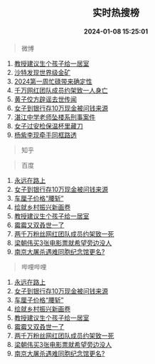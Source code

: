 <div align="center"><h2>实时热搜榜</h2><h4>2024-01-08 15:25:01</h4></div>

> 微博  

1. [教授建议生个孩子给一居室](https://s.weibo.com/weibo?q=%23%E6%95%99%E6%8E%88%E5%BB%BA%E8%AE%AE%E7%94%9F%E4%B8%AA%E5%AD%A9%E5%AD%90%E7%BB%99%E4%B8%80%E5%B1%85%E5%AE%A4%23&t=31&band_rank=1&Refer=top)<br />
2. [沙特发现世界级金矿](https://s.weibo.com/weibo?q=%23%E6%B2%99%E7%89%B9%E5%8F%91%E7%8E%B0%E4%B8%96%E7%95%8C%E7%BA%A7%E9%87%91%E7%9F%BF%23&t=31&band_rank=2&Refer=top)<br />
3. [2024第一周忙碌带来确定性](https://s.weibo.com/weibo?q=%232024%E7%AC%AC%E4%B8%80%E5%91%A8%E5%BF%99%E7%A2%8C%E5%B8%A6%E6%9D%A5%E7%A1%AE%E5%AE%9A%E6%80%A7%23&t=31&band_rank=3&Refer=top)<br />
4. [千万网红团队成员约架致一人身亡](https://s.weibo.com/weibo?q=%23%E5%8D%83%E4%B8%87%E7%BD%91%E7%BA%A2%E5%9B%A2%E9%98%9F%E6%88%90%E5%91%98%E7%BA%A6%E6%9E%B6%E8%87%B4%E4%B8%80%E4%BA%BA%E8%BA%AB%E4%BA%A1%23&t=31&band_rank=4&Refer=top)<br />
5. [黄子佼方辟谣去世传闻](https://s.weibo.com/weibo?q=%23%E9%BB%84%E5%AD%90%E4%BD%BC%E6%96%B9%E8%BE%9F%E8%B0%A3%E5%8E%BB%E4%B8%96%E4%BC%A0%E9%97%BB%23&t=31&band_rank=5&Refer=top)<br />
6. [女子到银行存10万现金被问钱来源](https://s.weibo.com/weibo?q=%23%E5%A5%B3%E5%AD%90%E5%88%B0%E9%93%B6%E8%A1%8C%E5%AD%9810%E4%B8%87%E7%8E%B0%E9%87%91%E8%A2%AB%E9%97%AE%E9%92%B1%E6%9D%A5%E6%BA%90%23&t=31&band_rank=6&Refer=top)<br />
7. [湛江中学老师坠楼系刑事案件](https://s.weibo.com/weibo?q=%23%E6%B9%9B%E6%B1%9F%E4%B8%AD%E5%AD%A6%E8%80%81%E5%B8%88%E5%9D%A0%E6%A5%BC%E7%B3%BB%E5%88%91%E4%BA%8B%E6%A1%88%E4%BB%B6%23&t=31&band_rank=7&Refer=top)<br />
8. [女子过安检保温杯里藏刀](https://s.weibo.com/weibo?q=%23%E5%A5%B3%E5%AD%90%E8%BF%87%E5%AE%89%E6%A3%80%E4%BF%9D%E6%B8%A9%E6%9D%AF%E9%87%8C%E8%97%8F%E5%88%80%23&t=31&band_rank=8&Refer=top)<br />
9. [杨紫李现牵手同框路透](https://s.weibo.com/weibo?q=%23%E6%9D%A8%E7%B4%AB%E6%9D%8E%E7%8E%B0%E7%89%B5%E6%89%8B%E5%90%8C%E6%A1%86%E8%B7%AF%E9%80%8F%23&t=31&band_rank=9&Refer=top)<br />

> 知乎  


> 百度  

1. [永远在路上](https://www.baidu.com/s?wd=%E6%B0%B8%E8%BF%9C%E5%9C%A8%E8%B7%AF%E4%B8%8A&sa=fyb_news&rsv_dl=fyb_news)<br />
2. [女子到银行存10万现金被问钱来源](https://www.baidu.com/s?wd=%E5%A5%B3%E5%AD%90%E5%88%B0%E9%93%B6%E8%A1%8C%E5%AD%9810%E4%B8%87%E7%8E%B0%E9%87%91%E8%A2%AB%E9%97%AE%E9%92%B1%E6%9D%A5%E6%BA%90&sa=fyb_news&rsv_dl=fyb_news)<br />
3. [车厘子价格“腰斩”](https://www.baidu.com/s?wd=%E8%BD%A6%E5%8E%98%E5%AD%90%E4%BB%B7%E6%A0%BC%E2%80%9C%E8%85%B0%E6%96%A9%E2%80%9D&sa=fyb_news&rsv_dl=fyb_news)<br />
4. [绘就乡村振兴新画卷](https://www.baidu.com/s?wd=%E7%BB%98%E5%B0%B1%E4%B9%A1%E6%9D%91%E6%8C%AF%E5%85%B4%E6%96%B0%E7%94%BB%E5%8D%B7&sa=fyb_news&rsv_dl=fyb_news)<br />
5. [教授建议生个孩子给一居室](https://www.baidu.com/s?wd=%E6%95%99%E6%8E%88%E5%BB%BA%E8%AE%AE%E7%94%9F%E4%B8%AA%E5%AD%A9%E5%AD%90%E7%BB%99%E4%B8%80%E5%B1%85%E5%AE%A4&sa=fyb_news&rsv_dl=fyb_news)<br />
6. [霉霉又双叒世一了](https://www.baidu.com/s?wd=%E9%9C%89%E9%9C%89%E5%8F%88%E5%8F%8C%E5%8F%92%E4%B8%96%E4%B8%80%E4%BA%86&sa=fyb_news&rsv_dl=fyb_news)<br />
7. [两千万粉丝网红团队成员约架致一死](https://www.baidu.com/s?wd=%E4%B8%A4%E5%8D%83%E4%B8%87%E7%B2%89%E4%B8%9D%E7%BD%91%E7%BA%A2%E5%9B%A2%E9%98%9F%E6%88%90%E5%91%98%E7%BA%A6%E6%9E%B6%E8%87%B4%E4%B8%80%E6%AD%BB&sa=fyb_news&rsv_dl=fyb_news)<br />
8. [梁朝伟买3张电影票就希望旁边没人](https://www.baidu.com/s?wd=%E6%A2%81%E6%9C%9D%E4%BC%9F%E4%B9%B03%E5%BC%A0%E7%94%B5%E5%BD%B1%E7%A5%A8%E5%B0%B1%E5%B8%8C%E6%9C%9B%E6%97%81%E8%BE%B9%E6%B2%A1%E4%BA%BA&sa=fyb_news&rsv_dl=fyb_news)<br />
9. [南京大屠杀遇难同胞纪念馆更名?](https://www.baidu.com/s?wd=%E5%8D%97%E4%BA%AC%E5%A4%A7%E5%B1%A0%E6%9D%80%E9%81%87%E9%9A%BE%E5%90%8C%E8%83%9E%E7%BA%AA%E5%BF%B5%E9%A6%86%E6%9B%B4%E5%90%8D%3F&sa=fyb_news&rsv_dl=fyb_news)<br />

> 哔哩哔哩  

1. [永远在路上](https://www.baidu.com/s?wd=%E6%B0%B8%E8%BF%9C%E5%9C%A8%E8%B7%AF%E4%B8%8A&sa=fyb_news&rsv_dl=fyb_news)<br />
2. [女子到银行存10万现金被问钱来源](https://www.baidu.com/s?wd=%E5%A5%B3%E5%AD%90%E5%88%B0%E9%93%B6%E8%A1%8C%E5%AD%9810%E4%B8%87%E7%8E%B0%E9%87%91%E8%A2%AB%E9%97%AE%E9%92%B1%E6%9D%A5%E6%BA%90&sa=fyb_news&rsv_dl=fyb_news)<br />
3. [车厘子价格“腰斩”](https://www.baidu.com/s?wd=%E8%BD%A6%E5%8E%98%E5%AD%90%E4%BB%B7%E6%A0%BC%E2%80%9C%E8%85%B0%E6%96%A9%E2%80%9D&sa=fyb_news&rsv_dl=fyb_news)<br />
4. [绘就乡村振兴新画卷](https://www.baidu.com/s?wd=%E7%BB%98%E5%B0%B1%E4%B9%A1%E6%9D%91%E6%8C%AF%E5%85%B4%E6%96%B0%E7%94%BB%E5%8D%B7&sa=fyb_news&rsv_dl=fyb_news)<br />
5. [教授建议生个孩子给一居室](https://www.baidu.com/s?wd=%E6%95%99%E6%8E%88%E5%BB%BA%E8%AE%AE%E7%94%9F%E4%B8%AA%E5%AD%A9%E5%AD%90%E7%BB%99%E4%B8%80%E5%B1%85%E5%AE%A4&sa=fyb_news&rsv_dl=fyb_news)<br />
6. [霉霉又双叒世一了](https://www.baidu.com/s?wd=%E9%9C%89%E9%9C%89%E5%8F%88%E5%8F%8C%E5%8F%92%E4%B8%96%E4%B8%80%E4%BA%86&sa=fyb_news&rsv_dl=fyb_news)<br />
7. [两千万粉丝网红团队成员约架致一死](https://www.baidu.com/s?wd=%E4%B8%A4%E5%8D%83%E4%B8%87%E7%B2%89%E4%B8%9D%E7%BD%91%E7%BA%A2%E5%9B%A2%E9%98%9F%E6%88%90%E5%91%98%E7%BA%A6%E6%9E%B6%E8%87%B4%E4%B8%80%E6%AD%BB&sa=fyb_news&rsv_dl=fyb_news)<br />
8. [梁朝伟买3张电影票就希望旁边没人](https://www.baidu.com/s?wd=%E6%A2%81%E6%9C%9D%E4%BC%9F%E4%B9%B03%E5%BC%A0%E7%94%B5%E5%BD%B1%E7%A5%A8%E5%B0%B1%E5%B8%8C%E6%9C%9B%E6%97%81%E8%BE%B9%E6%B2%A1%E4%BA%BA&sa=fyb_news&rsv_dl=fyb_news)<br />
9. [南京大屠杀遇难同胞纪念馆更名?](https://www.baidu.com/s?wd=%E5%8D%97%E4%BA%AC%E5%A4%A7%E5%B1%A0%E6%9D%80%E9%81%87%E9%9A%BE%E5%90%8C%E8%83%9E%E7%BA%AA%E5%BF%B5%E9%A6%86%E6%9B%B4%E5%90%8D%3F&sa=fyb_news&rsv_dl=fyb_news)<br />
